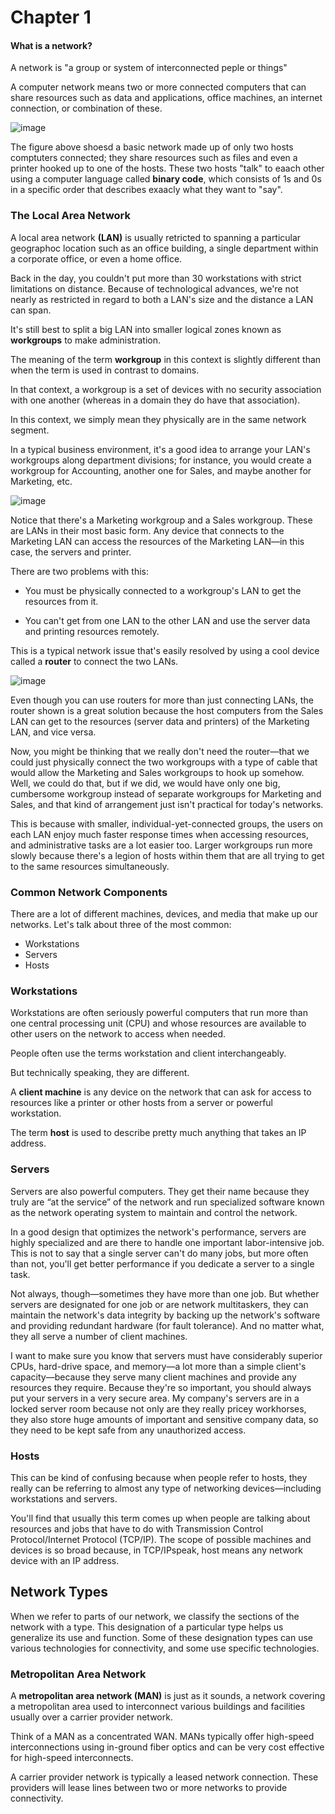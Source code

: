 # Chapter 1

#### What is a network?

A network is "a group or system of interconnected peple or things"

A computer network means two or more connected computers that can share resources such as data and applications, office machines, an internet connection, or combination of these.

![image](https://github.com/user-attachments/assets/042319d0-fbc9-4af9-98f1-5b99e1432b92)

The figure above shoesd a basic network made up of only two hosts comptuters connected; they share resources such as files and even a printer hooked up to one of the hosts. These two hosts "talk" to eaach other using a computer language called **binary code**, which consists of 1s and 0s in a specific order that describes exaacly what they want to "say".

### The Local Area Network

A local area network **(LAN)** is usually retricted to spanning a particular geographoc location such as an office building, a single department within a corporate office, or even a home office.

Back in the day, you couldn't put more than 30 workstations with strict limitations on distance. Because of technological advances, we're not nearly as restricted in regard to both a LAN's size and the distance a LAN can span.

It's still best to split a big LAN into smaller logical zones known as **workgroups** to make administration.

The meaning of the term **workgroup** in this context is slightly different than when the term is used in contrast to domains. 

In that context, a workgroup is a set of devices with no security association with one another (whereas in a domain they do have that association).

In this context, we simply mean they physically are in the same network segment.

In a typical business environment, it's a good idea to arrange your LAN's workgroups along department divisions; for instance, you would create a workgroup for Accounting, another one for Sales, and maybe another for Marketing, etc.

![image](https://github.com/user-attachments/assets/579b5b13-66b8-49fc-857d-d7de0539a13b)

Notice that there's a Marketing workgroup and a Sales workgroup. These are LANs in their most basic form. Any device that connects to the Marketing LAN can access the resources of the Marketing LAN—in this case, the servers and printer.

There are two problems with this:

 - You must be physically connected to a workgroup's LAN to get the resources from it.
  
 - You can't get from one LAN to the other LAN and use the server data and printing resources remotely.

This is a typical network issue that's easily resolved by using a cool device called a **router** to connect the two LANs. 

![image](https://github.com/user-attachments/assets/1a23336a-bd81-4089-8273-8a7f2401c729)

Even though you can use routers for more than just connecting LANs, the router shown is a great solution because the host computers from the Sales LAN can get to the resources (server data and printers) of the Marketing LAN, and vice versa.

Now, you might be thinking that we really don't need the router—that we could just physically connect the two workgroups with a type of cable that would allow the Marketing and Sales workgroups to hook up somehow. Well, we could do that, but if we did, we would have only one big, cumbersome workgroup instead of separate workgroups for Marketing and Sales, and that kind of arrangement just isn't practical for today's networks.

This is because with smaller, individual-yet-connected groups, the users on each LAN enjoy much faster response times when accessing resources, and administrative tasks are a lot easier too. Larger workgroups run more slowly because there's a legion of hosts within them that are all trying to get to the same resources simultaneously.

### Common Network Components

There are a lot of different machines, devices, and media that make up our networks. Let's talk about three of the most common:

- Workstations
- Servers
- Hosts

### Workstations

Workstations are often seriously powerful computers that run more than one central processing unit (CPU) and whose resources are available to other users on the network to access when needed.

People often use the terms workstation and client interchangeably.

But technically speaking, they are different.

A **client machine** is any device on the network that can ask for access to resources like a printer or other hosts from a server or powerful workstation.

The term **host** is used to describe pretty much anything that takes an IP address.

### Servers

Servers are also powerful computers. They get their name because they truly are “at the service” of the network and run specialized software known as the network operating system to maintain and control the network.

In a good design that optimizes the network's performance, servers are highly specialized and are there to handle one important labor-intensive job. This is not to say that a single server can't do many jobs, but more often than not, you'll get better performance if you dedicate a server to a single task.

Not always, though—sometimes they have more than one job. But whether servers are designated for one job or are network multitaskers, they can maintain the network's data integrity by backing up the network's software and providing redundant hardware (for fault tolerance). And no matter what, they all serve a number of client machines.

I want to make sure you know that servers must have considerably superior CPUs, hard-drive space, and memory—a lot more than a simple client's capacity—because they serve many client machines and provide any resources they require. Because they're so important, you should always put your servers in a very secure area. My company's servers are in a locked server room because not only are they really pricey workhorses, they also store huge amounts of important and sensitive company data, so they need to be kept safe from any unauthorized access.

### Hosts

This can be kind of confusing because when people refer to hosts, they really can be referring to almost any type of networking devices—including workstations and servers.

You'll find that usually this term comes up when people are talking about resources and jobs that have to do with Transmission Control Protocol/Internet Protocol (TCP/IP). The scope of possible machines and devices is so broad because, in TCP/IPspeak, host means any network device with an IP address.

## Network Types

When we refer to parts of our network, we classify the sections of the network with a type. This designation of a particular type helps us generalize its use and function. Some of these designation types can use various technologies for connectivity, and some use specific technologies.

### Metropolitan Area Network

A **metropolitan area network (MAN)** is just as it sounds, a network covering a metropolitan area used to interconnect various buildings and facilities usually over a carrier provider network.

Think of a MAN as a concentrated WAN. MANs typically offer high-speed interconnections using in-ground fiber optics and can be very cost effective for high-speed interconnects.

A carrier provider network is typically a leased network connection. These providers will lease lines between two or more networks to provide connectivity.
